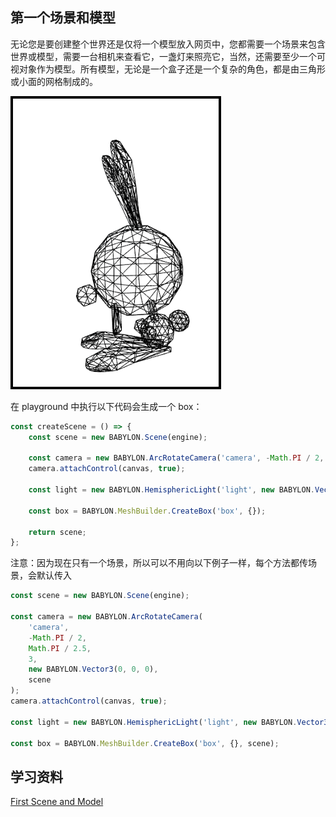 ## 第一个场景和模型

无论您是要创建整个世界还是仅将一个模型放入网页中，您都需要一个场景来包含世界或模型，需要一台相机来查看它，一盏灯来照亮它，当然，还需要至少一个可视对象作为模型。所有模型，无论是一个盒子还是一个复杂的角色，都是由三角形或小面的网格制成的。

![Alt text](image.png)

在 playground 中执行以下代码会生成一个 box：

```javascript
const createScene = () => {
    const scene = new BABYLON.Scene(engine);

    const camera = new BABYLON.ArcRotateCamera('camera', -Math.PI / 2, Math.PI / 2.5, 3, new BABYLON.Vector3(0, 0, 0));
    camera.attachControl(canvas, true);

    const light = new BABYLON.HemisphericLight('light', new BABYLON.Vector3(0, 1, 0));

    const box = BABYLON.MeshBuilder.CreateBox('box', {});

    return scene;
};
```

注意：因为现在只有一个场景，所以可以不用向以下例子一样，每个方法都传场景，会默认传入

```javascript
const scene = new BABYLON.Scene(engine);

const camera = new BABYLON.ArcRotateCamera(
    'camera',
    -Math.PI / 2,
    Math.PI / 2.5,
    3,
    new BABYLON.Vector3(0, 0, 0),
    scene
);
camera.attachControl(canvas, true);

const light = new BABYLON.HemisphericLight('light', new BABYLON.Vector3(0, 1, 0), scene);

const box = BABYLON.MeshBuilder.CreateBox('box', {}, scene);
```

## 学习资料

[First Scene and Model](https://doc.babylonjs.com/features/introductionToFeatures/chap1/first_scene)
